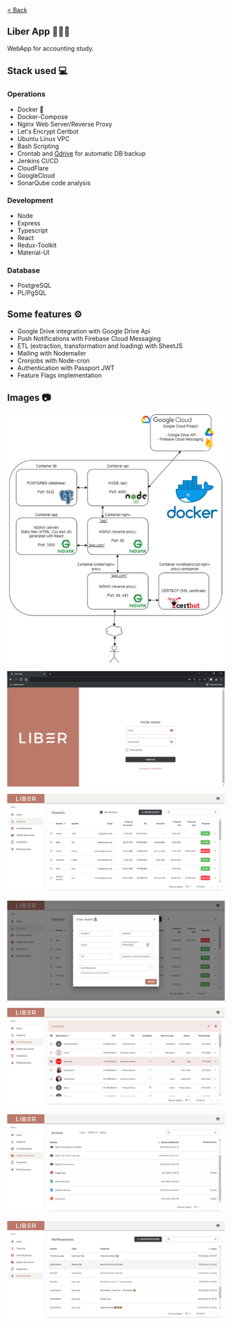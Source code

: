 [< Back](../../README.md)

## Liber App 👨‍💼💼

WebApp for accounting study.

## Stack used 💻

### Operations

- Docker 🐳
- Docker-Compose
- Nginx Web Server/Reverse Proxy
- Let's Encrypt Certbot
- Ubuntu Linux VPC
- Bash Scripting
- Crontab and [Gdrive](https://github.com/prasmussen/gdrive) for automatic DB backup
- Jenkins CI/CD
- CloudFlare
- GoogleCloud
- SonarQube code analysis

### Development

- Node
- Express
- Typescript
- React
- Redux-Toolkit
- Material-UI

### Database

- PostgreSQL
- PL/PgSQL

## Some features ⚙️

- Google Drive integration with Google Drive Api
- Push Notifications with Firebase Cloud Messaging
- ETL (extraction, transformation and loading) with SheetJS
- Mailing with Nodemailer
- Cronjobs with Node-cron
- Authentication with Passport JWT
- Feature Flags implementation

## Images 📷

![](./images/containers.prod.drawio.png)

![](./images/image0.png)

![](./images/image1.png)

![](./images/image5.png)

![](./images/image2.png)

![](./images/image3.png)

![](./images/image4.png)

